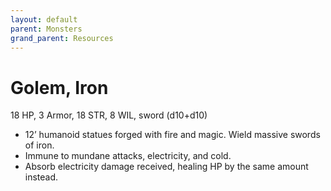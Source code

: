 ```yaml
---
layout: default
parent: Monsters
grand_parent: Resources
---
```


# Golem, Iron

18 HP, 3 Armor, 18 STR, 8 WIL, sword (d10+d10)  

- 12’ humanoid statues forged with fire and magic.   Wield massive swords of iron.  
- Immune to mundane attacks, electricity, and cold.  
- Absorb electricity damage received, healing HP by the same amount instead.  


